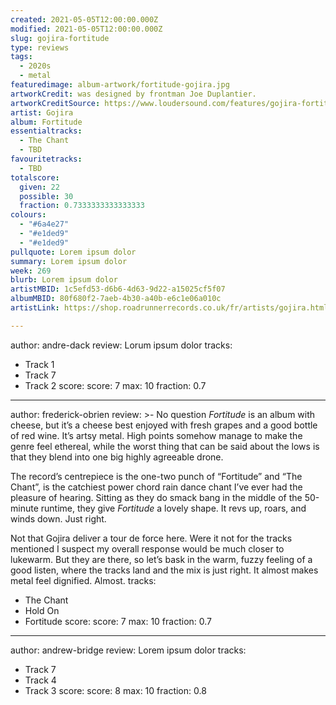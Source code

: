 ```yaml
---
created: 2021-05-05T12:00:00.000Z
modified: 2021-05-05T12:00:00.000Z
slug: gojira-fortitude
type: reviews
tags:
  - 2020s
  - metal
featuredimage: album-artwork/fortitude-gojira.jpg
artworkCredit: was designed by frontman Joe Duplantier.
artworkCreditSource: https://www.loudersound.com/features/gojira-fortitude-album-artwork-interview
artist: Gojira
album: Fortitude
essentialtracks:
  - The Chant
  - TBD
favouritetracks:
  - TBD
totalscore:
  given: 22
  possible: 30
  fraction: 0.7333333333333333
colours:
  - "#6a4e27"
  - "#e1ded9"
  - "#e1ded9"
pullquote: Lorem ipsum dolor
summary: Lorem ipsum dolor
week: 269
blurb: Lorem ipsum dolor
artistMBID: 1c5efd53-d6b6-4d63-9d22-a15025cf5f07
albumMBID: 80f680f2-7aeb-4b30-a40b-e6c1e06a010c
artistLink: https://shop.roadrunnerrecords.co.uk/fr/artists/gojira.html

---
```

author: andre-dack
review: Lorum ipsum dolor
tracks:
  - Track 1
  - Track 7
  - Track 2
score:
  score: 7
  max: 10
  fraction: 0.7

---
author: frederick-obrien
review: >-
  No question _Fortitude_ is an album with cheese, but it’s a cheese best enjoyed with fresh grapes and a good bottle of red wine. It’s artsy metal. High points somehow manage to make the genre feel ethereal, while the worst thing that can be said about the lows is that they blend into one big highly agreeable drone.


  The record’s centrepiece is the one-two punch of “Fortitude” and “The Chant”, is the catchiest power chord rain dance chant I’ve ever had the pleasure of hearing. Sitting as they do smack bang in the middle of the 50-minute runtime, they give _Fortitude_ a lovely shape. It revs up, roars, and winds down. Just right.


  Not that Gojira deliver a tour de force here. Were it not for the tracks mentioned I suspect my overall response would be much closer to lukewarm. But they are there, so let’s bask in the warm, fuzzy feeling of a good listen, where the tracks land and the mix is just right. It almost makes metal feel dignified. Almost.
tracks:
  - The Chant
  - Hold On
  - Fortitude
score:
  score: 7
  max: 10
  fraction: 0.7

---
author: andrew-bridge
review: Lorem ipsum dolor
tracks:
  - Track 7
  - Track 4
  - Track 3
score:
  score: 8
  max: 10
  fraction: 0.8

